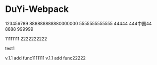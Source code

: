# DuYi-Webpack
123456789
888888888880000000
5555555555555
44444
444中国44
8888
999999

11111111
2222222222


test1

v.1.1 add func1111111
v.1.1 add func22222